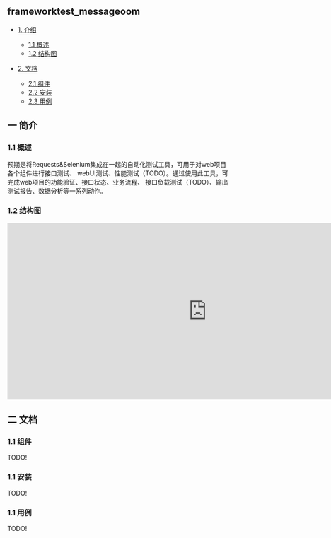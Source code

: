 ## frameworktest_messageoom
* [1. 介绍](#1)
    * [1.1 <span >概述</span>](#1.1)
    * [1.2 <span >结构图</span>](#1.2)

* [2. 文档](#2)
    * [2.1 <span >组件</span>](#2.1)
    * [2.2 <span >安装</span>](#2.2)
    * [2.3 <span >用例</span>](#2.3)



<h2 id="1">一 简介</h2>
<h3 id="1.1">1.1 概述</h3>
预期是将Requests&Selenium集成在一起的自动化测试工具，可用于对web项目各个组件进行接口测试、
webUI测试、性能测试（TODO）。通过使用此工具，可完成web项目的功能验证、接口状态、业务流程、
接口负载测试（TODO）、输出测试报告、数据分析等一系列动作。

<h3 id="1.2">1.2 结构图</h3>
<p><iframe id="embed_dom" name="embed_dom" frameborder="0" 
style="display:block;width:900px; height:400px;" 
src="https://www.processon.com/embed/5b274be4e4b0200a8e92ad48">
</iframe></p>

<h2 id="2">二 文档</h2>
<h3 id="2.1">1.1 组件</h3>
TODO!
<h3 id="2.2">1.1 安装</h3>
TODO!
<h3 id="2.3">1.1 用例</h3>
TODO!
